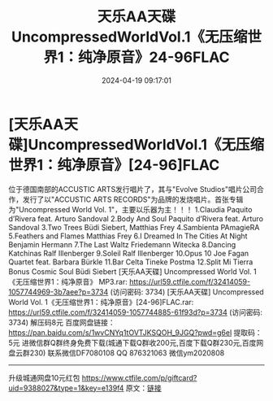 ﻿---
title: 天乐AA天碟UncompressedWorldVol.1《无压缩世界1：纯净原音》24-96FLAC
date: 2024-04-19 09:17:01
categories: 新碟专辑、稀有等精品
tags: 纯音雅乐
---
# [天乐AA天碟]UncompressedWorldVol.1《无压缩世界1：纯净原音》[24-96]FLAC

位于德国南部的ACCUSTIC ARTS发行唱片了，其与"Evolve
Studios"唱片公司合作，发行了以"ACCUSTIC ARTS
RECORDS"为品牌的发烧唱片。首张专辑为"Uncompressed World Vol. 1"，主要以乐器为主！！！
1.Claudia
Paquito d’Rivera feat. Arturo Sandoval
2.Body And Soul
Paquito d’Rivera feat. Arturo Sandoval
3.Two Trees
Büdi Siebert, Matthias Frey
4.Sambienta
PAmagieRA
5.Feathers and Flames
Matthias Frey
6.I Dreamed In The Cities At Night
Benjamin Hermann
7.The Last Waltz
Friedemann Witecka
8.Dancing Katchinas
Ralf Illenberger
9.Soleil
Ralf Illenberger
10.Opus 10
Joe Fagan Quartet feat. Barbara Bürkle
11.Bar Celta
Tineke Postma
12.Split
Mi Tierra
Bonus Cosmic Soul
Büdi Siebert
[天乐AA天碟] Uncompressed World Vol. 1《无压缩世界1：纯净原音》 MP3.rar:
https://url59.ctfile.com/f/32414059-1057744969-3b7aee?p=3734
(访问密码: 3734)
[天乐AA天碟] Uncompressed World Vol. 1《无压缩世界1：纯净原音》[24-96]FLAC.rar:
https://url59.ctfile.com/f/32414059-1057744885-61f93d?p=3734
(访问密码: 3734)
解压码8元
百度网盘链接：https://pan.baidu.com/s/1wvCNYq1tOVTJKSQOH_9JGQ?pwd=g6el
提取码：5元
进微信群Q群终身免费下载(城通下载Q群收200元,百度下载Q群230元,百度网盘云群230)
联系微信DF7080108 QQ 876321063
微信ym2020808
**************************
升级城通网盘10元红包 https://www.ctfile.com/p/giftcard?uid=9388027&type=1&key=e139f4
原文：[链接](https://blog.sina.com.cn/s/blog_1647c7e760103157y.html)